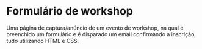 # Formulário de workshop

Uma página de captura/anúncio de um evento de workshop,
na qual é preenchido um formulário e é disparado um email
confirmando a inscrição, tudo utilizando HTML e CSS.
